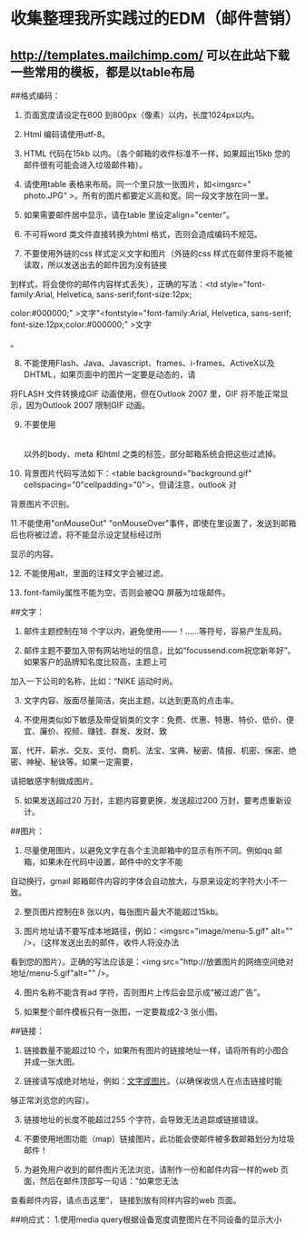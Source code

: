 # 收集整理我所实践过的EDM（邮件营销）

## http://templates.mailchimp.com/  可以在此站下载一些常用的模板，都是以table布局

##格式编码：
1. 页面宽度请设定在600 到800px（像素）以内，长度1024px以内。

2. Html 编码请使用utf-8。

3. HTML 代码在15kb 以内。（各个邮箱的收件标准不一样，如果超出15kb 您的邮件很有可能会进入垃圾邮件箱）。

4. 请使用table 表格来布局。同一个<td>里只放一张图片，如<td><imgsrc=" photo.JPG" ></td>。所有的图片都要定义高和宽。同一段文字放在同一<td>里。

5. 如果需要邮件居中显示，请在table 里设定align="center"。

6. 不可将word 类文件直接转换为html 格式，否则会造成编码不规范。

7. 不要使用外链的css 样式定义文字和图片（外链的css 样式在邮件里将不能被读取，所以发送出去的邮件因为没有链接

到样式，将会使你的邮件内容样式丢失），正确的写法：<td style="font-family:Arial, Helvetica, sans-serif;font-size:12px;

color:#000000;" >文字</td>"<fontstyle="font-family:Arial, Helvetica, sans-serif; font-size:12px;color:#000000;" >文字

</font>。

8. 不能使用Flash、Java、Javascript、frames、i-frames、ActiveX以及 DHTML，如果页面中的图片一定要是动态的，请

将FLASH 文件转换成GIF 动画使用，但在Outlook 2007 里，GIF 将不能正常显示，因为Outlook 2007 限制GIF 动画。

9. 不要使用<table></table>以外的body、meta 和html 之类的标签，部分邮箱系统会把这些过滤掉。

10. 背景图片代码写法如下：<table background="background.gif" cellspacing="0"cellpadding="0">，但请注意，outlook 对

背景图片不识别。

11.不能使用"onMouseOut" "onMouseOver"事件，即使在<td>里设置了，发送到邮箱后也将被过滤，将不能显示设定鼠标经过所

显示的内容。

12. 不能使用alt，里面的注释文字会被过滤。

13. font-family属性不能为空，否则会被QQ 屏蔽为垃圾邮件。

##文字：

1. 邮件主题控制在18 个字以内，避免使用――！……等符号，容易产生乱码。

2. 邮件主题不要加入带有网站地址的信息，比如“focussend.com祝您新年好”。 如果客户的品牌知名度比较高，主题上可

加入一下公司的名称，比如：“NIKE 运动时尚。

3. 文字内容、版面尽量简洁，突出主题，以达到更高的点击率。

4. 不使用类似如下敏感及带促销类的文字：免费、优惠、特惠、特价、低价、便宜、廉价、视频、赚钱、群发、发财、致

富、代开、薪水、交友、支付、商机、法宝、宝典、秘密、情报、机密、保密、绝密、神秘、秘诀等。如果一定需要，

请把敏感字制做成图片。

5. 如果发送超过20 万封，主题内容要更换，发送超过200 万封，要考虑重新设计。


##图片：

1. 尽量使用图片，以避免文字在各个主流邮箱中的显示有所不同。例如qq 邮箱，如果未在代码中设置，邮件中的文字不能

自动换行，gmail 邮箱邮件内容的字体会自动放大，与原来设定的字符大小不一致。

2. 整页图片控制在8 张以内，每张图片最大不能超过15kb。

3. 图片地址请不要写成本地路径，例如：<imgsrc="image/menu-5.gif" alt="" />，（这样发送出去的邮件，收件人将没办法

看到您的图片）。正确的写法应该是：<img src="http://放置图片的网络空间绝对地址/menu-5.gif"alt="" />。

4. 图片名称不能含有ad 字符，否则图片上传后会显示成“被过滤广告”。

5. 如果整个邮件模板只有一张图，一定要裁成2-3 张小图。

##链接：

1. 链接数量不能超过10 个，如果所有图片的链接地址一样，请将所有的小图合并成一张大图。

2. 链接请写成绝对地址，例如：<a href="http://www.baidu.com">文字或图片</a>。（以确保收信人在点击链接时能

够正常浏览您的内容）。

3. 链接地址的长度不能超过255 个字符，会导致无法追踪或链接错误。

4. 不要使用地图功能（map）链接图片，此功能会使邮件被多数邮箱划分为垃圾邮件！

5. 为避免用户收到的邮件图片无法浏览，请制作一份和邮件内容一样的web 页面，然后在邮件顶部写一句话：“如果您无法

查看邮件内容，请点击这里”， 链接到放有同样内容的web 页面。

##响应式：
1.使用media query根据设备宽度调整图片在不同设备的显示大小
    <style type="text/css">
        .standardImage{
            width:100%;
        }

        @media only screen and (max-width:480px){
            .standardImage{
                max-width:480px; !important;  //由于大多使用内联，所以用important后缀
            }
        }
    </style>

2.使用media query根据设备宽度调整左右布局的文字块在小设备中变为上下布局。
    <table border="0" cellpadding="0" cellspacing="0" width="600" id="templateContainer">
        <tr>
            <td align="left" valign="top">
                <table align="right" border="0" cellpadding="10" cellspacing="0" width="400" class="templateBody">
                    <tr>
                        <td class="bodyContent">
                            <img src="http://placekitten.com/g/480/300" style="max-width:380px;" class="bodyImage" />
                        </td>
                    </tr>
                    <tr>
                        <td valign="top" class="bodyContent">
                            <h1>Body</h1>
                            Lorem ipsum dolor sit amet.
                        </td>
                    </tr>
                </table>
                <table align="left" border="0" cellpadding="10" cellspacing="0" width="200" class="templateSidebar">
                    <tr>
                        <td valign="top" class="sidebarContent">
                            <h2>Sidebar</h2>
                            Lorem ipsum dolor sit amet.
                        </td>
                    </tr>
                </table>
            </td>
        </tr>
    </table>

    <style type="text/css">
        @media only screen and (max-width: 480px){
            #templateSidebar,
            #templateBody{
                display:block !important;
                width:100% !important;
            }

            .sidebarContent{
                font-size:16px !important;
                line-height:125% !important;
            }

            .bodyImage{
                height:auto !important;
                max-width:480px !important;
                width:100% !important;
            }

            .bodyContent{
                font-size:18px !important;
                line-height:125% !important;
            }
        }
    </style>

2.使用media query根据设备宽度调整链接在小设备中变为大块按钮。
    <table border="0" cellpadding="0" cellspacing="0" width="100%" id="emailFooter">
        <tr>
            <td align="center" valign="top" class="footerContent" style="padding-bottom:15px;">
                &copy; 2013 EmailCo, All Rights Reserved.
                <br />
                123 Atlantic Ave. &bull; Atlanta, GA 30318 USA
            </td>
        </tr>
        <tr>
            <td align="center" valign="top">
                <table border="0" cellpadding="5" cellspacing="0" id="utilityLink">
                    <tr>
                        <td valign="top" class="utilityLinkContent">
                            <a href="..." target="_blank">View in Browser</a>
                        </td>
                        <td valign="top" class="utilityLinkContent">
                            <a href="..." target="_blank">Terms of Use</a>
                        </td>
                        <td valign="top" class="utilityLinkContent">
                            <a href="..." target="_blank">Privacy Policy</a>
                        </td>
                        <td valign="top" class="utilityLinkContent">
                            <a href="..." target="_blank">Unsubscribe</a>
                        </td>
                    </tr>
                </table>
            </td>
        </tr>
    </table>


    <style type="text/css">
        .footerContent, .utilityLinkContent{
            color:#606060;
            font-family:Helvetica, Arial, sans-serif;
            font-size:13px;
            line-height:125%;
        }

        .footerContent a, .utilityLinkContent a{
            color:#6DC6DD;
        }

        @media only screen and (max-width: 480px){
            #utilityLink{
                max-width:600px !important;
                width:100% !important;
            }

        .utilityLinkContent{
                background-color:#E1E1E1 !important;
                border-bottom:10px solid #FFFFFF;
                display:block !important;
                font-size:15px !important;
                padding:15px 0 !important;
                text-align:center !important;
                width:100% !important;
            }

            .utilityLinkContent a{
                color:#606060 !important;
                display:block !important;
                text-decoration:none !important;
            }
        }
    </style>